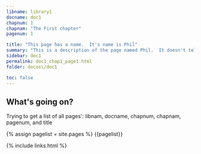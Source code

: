 ```yaml
---
libname: library1
docname: doc1
chapnum: 1
chapnam: "The First chapter"
pagenum: 1

title: "This page has a name.  It's name is Phil"
summary: "This is a description of the page named Phil.  It doesn't tell you much, and you shouldn't trust what it does tell you."
sidebar: doc1
permalink: doc1_chap1_page1.html
folder: docos\/doc1

toc: false
---
```


## What's going on?
Trying to get a list of all pages': libnam, docname, chapnum, chapnam, pagenum, and title

{% assign pagelist = site.pages %}
{{pagelist}}

{% include links.html %}